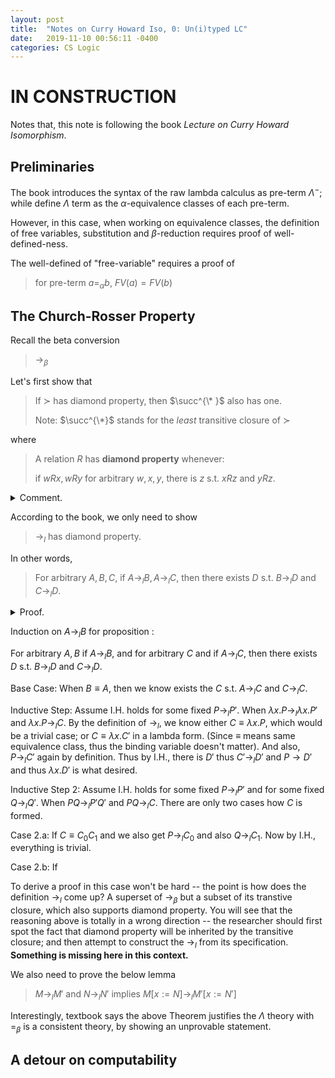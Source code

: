 ```yaml
---
layout: post
title:  "Notes on Curry Howard Iso, 0: Un(i)typed LC"
date:   2019-11-10 00:56:11 -0400
categories: CS Logic
---
```

# IN CONSTRUCTION

Notes that, this note is following the book *Lecture on Curry Howard Isomorphism*. 

## Preliminaries

The book introduces the syntax of the raw lambda calculus as pre-term $\Lambda^-$; while define $\Lambda$ term as the $\alpha$-equivalence classes of each pre-term. 

However, in this case, when working on equivalence classes, the definition of free variables, substitution and $\beta$-reduction requires proof of well-defined-ness.

The well-defined of "free-variable" requires a proof of
> for pre-term $a =_\alpha b$, $FV(a) = FV(b)$



## The Church-Rosser Property

Recall the beta conversion
> $\rightarrow_{\beta}$

Let's first show that
> If $\succ$ has diamond property, then $\succ^{\* }$ also has one.
> 
> Note: $\succ^{\*}$ stands for the *least* transitive closure of $\succ$

where 
> A relation $R$ has **diamond property** whenever: 
> 
> if $wRx, wRy$ for arbitrary $w,x,y$, there is $z$ s.t. $xRz$ and $yRz$.

<details>
    <summary>Comment.</summary>
    <p>
        We know the difference of *least* fixpoint and any other fixpoint: A least fixpoint correspond to the induction and also a greatest one corresponds to the co-induction; but not anyother fixpoint.
        <br/>
        More importantly, if you (inductively) define the transitive closure in Coq, you can easily seperate the transitive closure $\succ^{\* }$ into a number-indexed set of relations, $\bigcup_n \succ^n$, where $\succ^0 = \succ^=$ is just diagonal; $\succ^1 = \succ$ and "$a \succ^{n+1} c$ only when there is $b$ s.t. $a \succ^n b$ and $b \succ c$".
        <br/>
        That is being said, you can easily explicitly labeled out the once-implicit 'step' it takes in the transitive closure because it is defined to be the 'least' fixpoint. However, you cannot do the same thing in arbitrary fixpoint relation. Because some part of these relations might not even be "reachable" from the first place.
        <br/>
        From this perspective, the proof given in the book is clear: it is just a double induction (first-row-then-column-wise) on $x,y$ in the context of $w \succ^n x$ and $w \succ^m y$. 
    </p>
</details>

According to the book, we only need to show
> $\rightarrow_l$ has diamond property.

In other words,
> For arbitrary $A, B, C$, if $A \rightarrow_l B, A \rightarrow_l C$, then there exists $D$ s.t. $B \rightarrow_l D$ and $C \rightarrow_l D$. 

<details>
    <summary>Proof.</summary>
    <p>

    </p>
</details>

Induction on $A \rightarrow_l B$ for proposition :

For arbitrary $A, B$ if $A \rightarrow_l B$, and for arbitrary $C$ and if $A \rightarrow_l C$, then there exists $D$ s.t. $B \rightarrow_l D$ and $C \rightarrow_l D$.

Base Case: When $B \equiv A$, then we know exists the $C$ s.t. $A \rightarrow_l C$ and $C \rightarrow_l C$.

Inductive Step: Assume I.H. holds for some fixed $P \rightarrow_l P'$. When $\lambda x. P \rightarrow_l \lambda x.P'$ and $\lambda x.P \rightarrow_l C$. By the definition of $\rightarrow_l$, we know either $C \equiv \lambda x. P$, which would be a trivial case; or $C \equiv \lambda x. C'$ in a lambda form. (Since $\equiv$ means same equivalence class, thus the binding variable doesn't matter). And also, $P \rightarrow_l C'$ again by definition. Thus by I.H., there is $D'$ thus $C' \rightarrow_l D'$ and $P \rightarrow D'$ and thus $\lambda x. D'$ is what desired. 


Inductive Step 2: Assume I.H. holds for some fixed $P \rightarrow_l P'$ and for some fixed $Q \rightarrow_l Q'$. When $P Q \rightarrow_l P' Q'$ and $P Q \rightarrow_l C$. There are only two cases how $C$ is formed.

Case 2.a: If $C \equiv C_ 0 C_ 1$ and we also get $P \rightarrow_l C_ 0$ and also $Q \rightarrow_l C_ 1$. Now by I.H., everything is trivial.

Case 2.b: If 


To derive a proof in this case won't be hard -- the point is how does the definition $\rightarrow_l$ come up? A superset of $\rightarrow_\beta$ but a subset of its transtive closure, which also supports diamond property. You will see that the reasoning above is totally in a wrong direction -- the researcher should first spot the fact that diamond property will be inherited by the transitive closure; and then attempt to construct the $\rightarrow_l$ from its specification. 
**Something is missing here in this context.**  

We also need to prove the below lemma
> $M \rightarrow_l M'$ and $N \rightarrow_l N'$ implies $M[x := N] \rightarrow_l M'[x := N']$

Interestingly, textbook says the above Theorem justifies the $\Lambda$ theory with $=_\beta$ is a consistent theory, by showing an unprovable statement.


## A detour on computability

